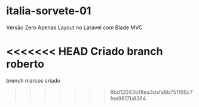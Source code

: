 # italia-sorvete-01
Versão Zero Apenas Layout no Laravel com Blade MVC

<<<<<<< HEAD
Criado branch roberto
=======
brench marcos criado
>>>>>>> 8bd12043bf8ea3dafa8b751f66c7fee9617b8364
